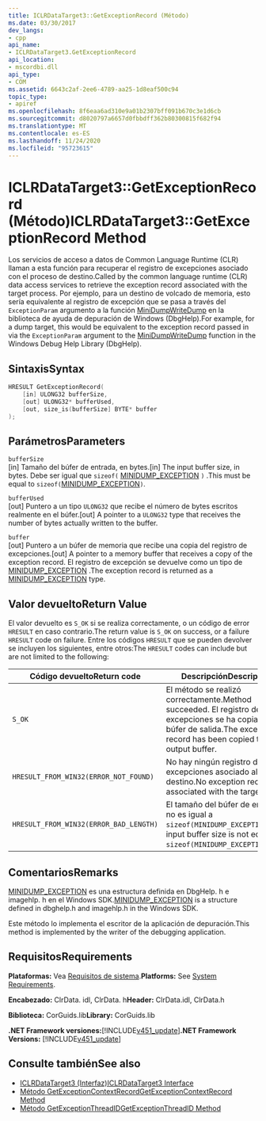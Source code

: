 ```yaml
---
title: ICLRDataTarget3::GetExceptionRecord (Método)
ms.date: 03/30/2017
dev_langs:
- cpp
api_name:
- ICLRDataTarget3.GetExceptionRecord
api_location:
- mscordbi.dll
api_type:
- COM
ms.assetid: 6643c2af-2ee6-4789-aa25-1d8eaf500c94
topic_type:
- apiref
ms.openlocfilehash: 8f6eaa6ad310e9a01b2307bff091b670c3e1d6cb
ms.sourcegitcommit: d8020797a6657d0fbbdff362b80300815f682f94
ms.translationtype: MT
ms.contentlocale: es-ES
ms.lasthandoff: 11/24/2020
ms.locfileid: "95723615"
---
```

# <a name="iclrdatatarget3getexceptionrecord-method"></a><span data-ttu-id="73999-102">ICLRDataTarget3::GetExceptionRecord (Método)</span><span class="sxs-lookup"><span data-stu-id="73999-102">ICLRDataTarget3::GetExceptionRecord Method</span></span>

<span data-ttu-id="73999-103">Los servicios de acceso a datos de Common Language Runtime (CLR) llaman a esta función para recuperar el registro de excepciones asociado con el proceso de destino.</span><span class="sxs-lookup"><span data-stu-id="73999-103">Called by the common language runtime (CLR) data access services to retrieve the exception record associated with the target process.</span></span> <span data-ttu-id="73999-104">Por ejemplo, para un destino de volcado de memoria, esto sería equivalente al registro de excepción que se pasa a través del `ExceptionParam` argumento a la función [MiniDumpWriteDump](/windows/desktop/api/minidumpapiset/nf-minidumpapiset-minidumpwritedump) en la biblioteca de ayuda de depuración de Windows (DbgHelp).</span><span class="sxs-lookup"><span data-stu-id="73999-104">For example, for a dump target, this would be equivalent to the exception record passed in via the `ExceptionParam` argument to the [MiniDumpWriteDump](/windows/desktop/api/minidumpapiset/nf-minidumpapiset-minidumpwritedump) function in the Windows Debug Help Library (DbgHelp).</span></span>  
  
## <a name="syntax"></a><span data-ttu-id="73999-105">Sintaxis</span><span class="sxs-lookup"><span data-stu-id="73999-105">Syntax</span></span>  
  
```cpp  
HRESULT GetExceptionRecord(  
    [in] ULONG32 bufferSize,  
    [out] ULONG32* bufferUsed,  
    [out, size_is(bufferSize] BYTE* buffer  
);  
```  
  
## <a name="parameters"></a><span data-ttu-id="73999-106">Parámetros</span><span class="sxs-lookup"><span data-stu-id="73999-106">Parameters</span></span>  

 `bufferSize`  
 <span data-ttu-id="73999-107">[in] Tamaño del búfer de entrada, en bytes.</span><span class="sxs-lookup"><span data-stu-id="73999-107">[in] The input buffer size, in bytes.</span></span> <span data-ttu-id="73999-108">Debe ser igual que `sizeof(` [MINIDUMP_EXCEPTION](/windows/win32/api/minidumpapiset/ns-minidumpapiset-minidump_exception) `)` .</span><span class="sxs-lookup"><span data-stu-id="73999-108">This must be equal to `sizeof(`[MINIDUMP_EXCEPTION](/windows/win32/api/minidumpapiset/ns-minidumpapiset-minidump_exception)`)`.</span></span>  
  
 `bufferUsed`  
 <span data-ttu-id="73999-109">[out] Puntero a un tipo `ULONG32` que recibe el número de bytes escritos realmente en el búfer.</span><span class="sxs-lookup"><span data-stu-id="73999-109">[out] A pointer to a `ULONG32` type that receives the number of bytes actually written to the buffer.</span></span>  
  
 `buffer`  
 <span data-ttu-id="73999-110">[out] Puntero a un búfer de memoria que recibe una copia del registro de excepciones.</span><span class="sxs-lookup"><span data-stu-id="73999-110">[out] A pointer to a memory buffer that receives a copy of the exception record.</span></span> <span data-ttu-id="73999-111">El registro de excepción se devuelve como un tipo de [MINIDUMP_EXCEPTION](/windows/win32/api/minidumpapiset/ns-minidumpapiset-minidump_exception) .</span><span class="sxs-lookup"><span data-stu-id="73999-111">The exception record is returned as a [MINIDUMP_EXCEPTION](/windows/win32/api/minidumpapiset/ns-minidumpapiset-minidump_exception) type.</span></span>  
  
## <a name="return-value"></a><span data-ttu-id="73999-112">Valor devuelto</span><span class="sxs-lookup"><span data-stu-id="73999-112">Return Value</span></span>  

 <span data-ttu-id="73999-113">El valor devuelto es `S_OK` si se realiza correctamente, o un código de error `HRESULT` en caso contrario.</span><span class="sxs-lookup"><span data-stu-id="73999-113">The return value is `S_OK` on success, or a failure `HRESULT` code on failure.</span></span> <span data-ttu-id="73999-114">Entre los códigos `HRESULT` que se pueden devolver se incluyen los siguientes, entre otros:</span><span class="sxs-lookup"><span data-stu-id="73999-114">The `HRESULT` codes can include but are not limited to the following:</span></span>  
  
|<span data-ttu-id="73999-115">Código devuelto</span><span class="sxs-lookup"><span data-stu-id="73999-115">Return code</span></span>|<span data-ttu-id="73999-116">Descripción</span><span class="sxs-lookup"><span data-stu-id="73999-116">Description</span></span>|  
|-----------------|-----------------|  
|`S_OK`|<span data-ttu-id="73999-117">El método se realizó correctamente.</span><span class="sxs-lookup"><span data-stu-id="73999-117">Method succeeded.</span></span> <span data-ttu-id="73999-118">El registro de excepciones se ha copiado en el búfer de salida.</span><span class="sxs-lookup"><span data-stu-id="73999-118">The exception record has been copied to the output buffer.</span></span>|  
|`HRESULT_FROM_WIN32(ERROR_NOT_FOUND)`|<span data-ttu-id="73999-119">No hay ningún registro de excepciones asociado al destino.</span><span class="sxs-lookup"><span data-stu-id="73999-119">No exception record is associated with the target.</span></span>|  
|`HRESULT_FROM_WIN32(ERROR_BAD_LENGTH)`|<span data-ttu-id="73999-120">El tamaño del búfer de entrada no es igual a `sizeof(MINIDUMP_EXCEPTION)`.</span><span class="sxs-lookup"><span data-stu-id="73999-120">The input buffer size is not equal to `sizeof(MINIDUMP_EXCEPTION)`.</span></span>|  
  
## <a name="remarks"></a><span data-ttu-id="73999-121">Comentarios</span><span class="sxs-lookup"><span data-stu-id="73999-121">Remarks</span></span>  

 <span data-ttu-id="73999-122">[MINIDUMP_EXCEPTION](/windows/win32/api/minidumpapiset/ns-minidumpapiset-minidump_exception) es una estructura definida en DbgHelp. h e imagehlp. h en el Windows SDK.</span><span class="sxs-lookup"><span data-stu-id="73999-122">[MINIDUMP_EXCEPTION](/windows/win32/api/minidumpapiset/ns-minidumpapiset-minidump_exception) is a structure defined in dbghelp.h and imagehlp.h in the Windows SDK.</span></span>  
  
 <span data-ttu-id="73999-123">Este método lo implementa el escritor de la aplicación de depuración.</span><span class="sxs-lookup"><span data-stu-id="73999-123">This method is implemented by the writer of the debugging application.</span></span>  
  
## <a name="requirements"></a><span data-ttu-id="73999-124">Requisitos</span><span class="sxs-lookup"><span data-stu-id="73999-124">Requirements</span></span>  

 <span data-ttu-id="73999-125">**Plataformas:** Vea [Requisitos de sistema](../../get-started/system-requirements.md).</span><span class="sxs-lookup"><span data-stu-id="73999-125">**Platforms:** See [System Requirements](../../get-started/system-requirements.md).</span></span>  
  
 <span data-ttu-id="73999-126">**Encabezado:** ClrData. idl, ClrData. h</span><span class="sxs-lookup"><span data-stu-id="73999-126">**Header:** ClrData.idl, ClrData.h</span></span>  
  
 <span data-ttu-id="73999-127">**Biblioteca:** CorGuids.lib</span><span class="sxs-lookup"><span data-stu-id="73999-127">**Library:** CorGuids.lib</span></span>  
  
 <span data-ttu-id="73999-128">**.NET Framework versiones:**[!INCLUDE[v451_update](../../../../includes/net-current-v451-nov-plus.md)]</span><span class="sxs-lookup"><span data-stu-id="73999-128">**.NET Framework Versions:** [!INCLUDE[v451_update](../../../../includes/net-current-v451-nov-plus.md)]</span></span>  
  
## <a name="see-also"></a><span data-ttu-id="73999-129">Consulte también</span><span class="sxs-lookup"><span data-stu-id="73999-129">See also</span></span>

- [<span data-ttu-id="73999-130">ICLRDataTarget3 (Interfaz)</span><span class="sxs-lookup"><span data-stu-id="73999-130">ICLRDataTarget3 Interface</span></span>](iclrdatatarget3-interface.md)
- [<span data-ttu-id="73999-131">Método GetExceptionContextRecord</span><span class="sxs-lookup"><span data-stu-id="73999-131">GetExceptionContextRecord Method</span></span>](iclrdatatarget3-getexceptioncontextrecord-method.md)
- [<span data-ttu-id="73999-132">Método GetExceptionThreadID</span><span class="sxs-lookup"><span data-stu-id="73999-132">GetExceptionThreadID Method</span></span>](iclrdatatarget3-getexceptionthreadid-method.md)
